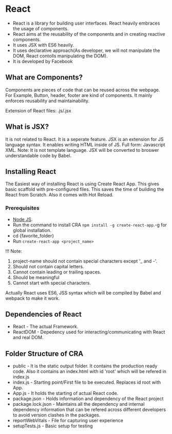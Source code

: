# React

* React is a library for building user interfaces. React heavily embraces the usage of components.
* React aims at the reusability of the components and in creating reactive components.
* It uses JSX with ES6 heavily.
* It uses declarative approach(As developer, we will not manipulate the DOM, React contolls manipulating the DOM).
* It is developed by Facebook

## What are Components?

Components are pieces of code that can be reused across the webpage.
For Example, Button, header, footer are kind of components. It mainly enforces reusability and maintainability.

Extension of React files: .js/.jsx

## What is JSX?

It is not related to React. It is a seperate feature. JSX is an extension for JS language syntax. It enables writing HTML inside of JS.
Full form: Javascript XML.
Note: It is not template language. JSX will be converted to broswer understandable code by Babel.

## Installing React

The Easiest way of installing React is using Create React App. This gives basic scaffold with pre-configured files. This saves the time of building the React from Scratch. Also it comes with Hot Reload.

### Prerequisites

* [Node JS](https://nodejs.org/en/).
* Run the command to install CRA `npm install -g create-react-app`.-g for global installation.
* cd {favorite_folder}
* Run `create-react-app <project_name>`

!!! Note:

1. project-name should not contain special characters except '_ and -'.
2. Should not contain capital letters.
3. Cannot contain leading or trailing spaces.
4. Should be meaningful
5. Cannot start with special characters.

Actually React uses ES6, JSS syntax which will be compiled by Babel and webpack to make it work.

## Dependencies of React

* React - The actual Framework.
* ReactDOM - Depedency used for interacting/communicating with React and real DOM.

## Folder Structure of CRA

* public - It is the static output folder. It contains the production ready code. Also it contains an index.html with id 'root' which will be refered in index.js
* index.js - Starting point/First file to be executed. Replaces id root with App.
* App.js - It holds the starting of actual React code.
* package.json - Holds information and dependency of the React project
* package.lock.json - Maintains all the dependency and internal dependency information that can be refered across different developers to avoid version clashes in the packages.
* reportWebVitals - File for capturing user experience
* setupTests.js - Basic setup for testing

